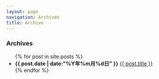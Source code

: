 ```yaml
---
layout: page
navigation: Archives
title: Archive
---
```


<h3>Archives</h3>
<ul id="posts" class="list-unstyled">
    {% for post in site.posts %}
        <li>
            <strong>{{ post.date | date:"%Y年%m月%d日" }}</strong>
            <a href="{{ post.url }}">{{ post.title }}</a>
        </li>
    {% endfor %}
</ul>

